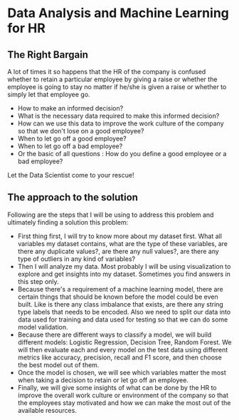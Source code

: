 # Data Analysis and Machine Learning for HR

## The Right Bargain
A lot of times it so happens that the HR of the company is confused whether to retain a particular employee by giving a raise or whether the employee is going to stay no matter if he/she is given a raise or whether to simply let that employee go.
* How to make an informed decision?
* What is the necessary data required to make this informed decision?
* How can we use this data to improve the work culture of the company so that we don't lose on a good employee?
* When to let go off a good employee?
* When to let go off a bad employee?
* Or the basic of all questions : How do you define a good employee or a bad employee?

Let the Data Scientist come to your rescue!

## The approach to the solution
Following are the steps that I will be using to address this problem and ultimately finding a solution this problem:
* First thing first, I will try to know more about my dataset first. What all variables my dataset contains, what are the type of these variables, are there any duplicate values?, are there any null values?, are there any type of outliers in any kind of variables?
* Then I will analyze my data. Most probably I will be using visualization to explore and get insights into my dataset. Sometimes you find answers in this step only.
* Because there's a requirement of a machine learning model, there are certain things that should be known before the model could be even built. Like is there any class imbalance that exists, are there any string type labels that needs to be encoded. Also we need to split our data into data used for training and data used for testing so that we can do some model validation.
* Because there are different ways to classify a model, we will build different models: Logistic Regression, Decision Tree, Random Forest. We will then evaluate each and every model on the test data using different metrics like accuracy, precision, recall and F1 score, and then choose the best model out of them.
* Once the model is chosen, we will see which variables matter the most when taking a decision to retain or let go off an employee.
* Finally, we will give some insights of what can be done by the HR to improve the overall work culture or environment of the company so that the employees stay motivated and how we can make the most out of the available resources.
